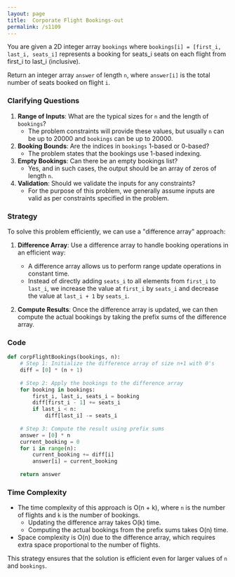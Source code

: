 ```yaml
---
layout: page
title:  Corporate Flight Bookings-out
permalink: /s1109
---
```

You are given a 2D integer array `bookings` where `bookings[i] = [first_i, last_i, seats_i]` represents a booking for seats_i seats on each flight from first_i to last_i (inclusive).

Return an integer array `answer` of length `n`, where `answer[i]` is the total number of seats booked on flight `i`.

### Clarifying Questions
1. **Range of Inputs**: What are the typical sizes for `n` and the length of `bookings`?
   - The problem constraints will provide these values, but usually `n` can be up to 20000 and `bookings` can be up to 20000.
2. **Booking Bounds**: Are the indices in `bookings` 1-based or 0-based?
   - The problem states that the bookings use 1-based indexing.
3. **Empty Bookings**: Can there be an empty bookings list?
   - Yes, and in such cases, the output should be an array of zeros of length `n`.
4. **Validation**: Should we validate the inputs for any constraints?
   - For the purpose of this problem, we generally assume inputs are valid as per constraints specified in the problem.

### Strategy
To solve this problem efficiently, we can use a "difference array" approach:

1. **Difference Array**: Use a difference array to handle booking operations in an efficient way:
   - A difference array allows us to perform range update operations in constant time.
   - Instead of directly adding `seats_i` to all elements from `first_i` to `last_i`, we increase the value at `first_i` by `seats_i` and decrease the value at `last_i + 1` by `seats_i`.

2. **Compute Results**: Once the difference array is updated, we can then compute the actual bookings by taking the prefix sums of the difference array.

### Code
```python
def corpFlightBookings(bookings, n):
    # Step 1: Initialize the difference array of size n+1 with 0's
    diff = [0] * (n + 1)
    
    # Step 2: Apply the bookings to the difference array
    for booking in bookings:
        first_i, last_i, seats_i = booking
        diff[first_i - 1] += seats_i
        if last_i < n:
            diff[last_i] -= seats_i
        
    # Step 3: Compute the result using prefix sums
    answer = [0] * n
    current_booking = 0
    for i in range(n):
        current_booking += diff[i]
        answer[i] = current_booking
    
    return answer
```

### Time Complexity
- The time complexity of this approach is O(n + k), where `n` is the number of flights and `k` is the number of bookings.
  - Updating the difference array takes O(k) time.
  - Computing the actual bookings from the prefix sums takes O(n) time.
- Space complexity is O(n) due to the difference array, which requires extra space proportional to the number of flights.

This strategy ensures that the solution is efficient even for larger values of `n` and `bookings`.
